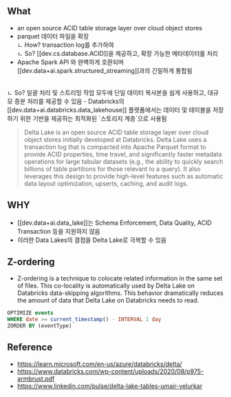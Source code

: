 
## What
- an open source ACID table storage layer over cloud object stores
- parquet 데이터 파일을 확장<br>
    ㄴ How? transaction log를 추가하여 <br>
    ㄴ So? [[dev.cs.database.ACID]]을 제공하고, 확장 가능한 메타데이터를 처리
- Apache Spark API 와 완벽하게 호환되며 [[dev.data+ai.spark.structured_streaming]]과의 긴밀하게 통합됨
<br>
    ㄴ So? 일괄 처리 및 스트리밍 작업 모두에 단일 데이터 복사본을 쉽게 사용하고, 대규모 증분 처리를 제공할 수 있음
- Databricks의 [[dev.data+ai.databricks.data_lakehouse]] 플랫폼에서는 데이터 및 테이블을 저장하기 위한 기반을 제공하는 최적화된 `스토리지 계층`으로 사용됨

> Delta Lake is an open source ACID table storage layer over cloud object stores initially
developed at Databricks. Delta Lake uses a transaction log that is
compacted into Apache Parquet format to provide ACID properties,
time travel, and significantly faster metadata operations for large
tabular datasets (e.g., the ability to quickly search billions of table
partitions for those relevant to a query). It also leverages this design to provide high-level features such as automatic data layout
optimization, upserts, caching, and audit logs.

## WHY
- [[dev.data+ai.data_lake]]는 Schema Enforcement, Data Quality, ACID Transaction 등을 지원하지 않음
- 이러한 Data Lakes의 결점을 Delta Lake로 극복할 수 있음

## Z-ordering
- Z-ordering is a technique to colocate related information in the same set of files. This co-locality is automatically used by Delta Lake on Databricks data-skipping algorithms. This behavior dramatically reduces the amount of data that Delta Lake on Databricks needs to read. 

```sql
OPTIMIZE events
WHERE date >= current_timestamp() - INTERVAL 1 day
ZORDER BY (eventType)
```

## Reference
- https://learn.microsoft.com/en-us/azure/databricks/delta/
- https://www.databricks.com/wp-content/uploads/2020/08/p975-armbrust.pdf
- https://www.linkedin.com/pulse/delta-lake-tables-umair-yelurkar